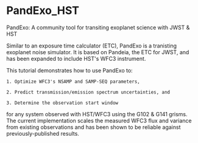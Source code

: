 # PandExo_HST
PandExo: A community tool for transiting exoplanet science with JWST & HST

Similar to an exposure time calculator (ETC), PandExo is a tranisting exoplanet noise simulator. It is based on Pandeia, the ETC for JWST, and has been expanded to include HST's WFC3 instrument.

This tutorial demonstrates how to use PandExo to:

    1. Optimize WFC3's NSAMP and SAMP-SEQ parameters,
    
    2. Predict transmission/emission spectrum uncertainties, and
    
    3. Determine the observation start window
    
for any system observed with HST/WFC3 using the G102 & G141 grisms. The current implementation scales the measured WFC3 flux and variance from existing observations and has been shown to be reliable against previously-published results.

